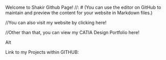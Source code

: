 Welcome to Shakir Github Page!
//: # (You can use the editor on GitHub to maintain and preview the content for your website in Markdown files.)

//You can also visit my website by clicking here!

//Other than that, you can view my CATIA Design Portfolio here!

Alt

Link to my Projects within GITHUB:
